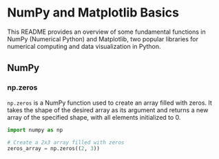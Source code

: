 # NumPy and Matplotlib Basics

This README provides an overview of some fundamental functions in NumPy (Numerical Python) and Matplotlib, two popular libraries for numerical computing and data visualization in Python.

## NumPy

### np.zeros

`np.zeros` is a NumPy function used to create an array filled with zeros. It takes the shape of the desired array as its argument and returns a new array of the specified shape, with all elements initialized to 0.

```python
import numpy as np

# Create a 2x3 array filled with zeros
zeros_array = np.zeros((2, 3))

